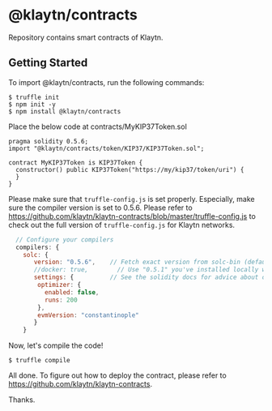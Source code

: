 # @klaytn/contracts

Repository contains smart contracts of Klaytn.

## Getting Started

To import @klaytn/contracts, run the following commands:

```
$ truffle init
$ npm init -y
$ npm install @klaytn/contracts
```

Place the below code at contracts/MyKIP37Token.sol

```solidity
pragma solidity 0.5.6;
import "@klaytn/contracts/token/KIP37/KIP37Token.sol";

contract MyKIP37Token is KIP37Token {
  constructor() public KIP37Token("https://my/kip37/token/uri") {
  }
}
```

Please make sure that `truffle-config.js` is set properly. Especially, make sure the compiler version is set to 0.5.6.
Please refer to https://github.com/klaytn/klaytn-contracts/blob/master/truffle-config.js to check out the full version of `truffle-config.js` for Klaytn networks.
```js
  // Configure your compilers
  compilers: {
    solc: {
       version: "0.5.6",    // Fetch exact version from solc-bin (default: truffle's version)
       //docker: true,        // Use "0.5.1" you've installed locally with docker (default: false)
       settings: {          // See the solidity docs for advice about optimization and evmVersion
        optimizer: {
          enabled: false,
          runs: 200
        },
        evmVersion: "constantinople"
       }
    }
```

Now, let's compile the code!
```
$ truffle compile
```

All done. To figure out how to deploy the contract, please refer to https://github.com/klaytn/klaytn-contracts.

Thanks.